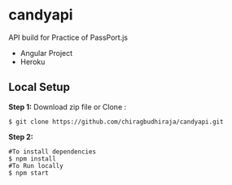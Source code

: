# candyapi
API build for Practice of PassPort.js
- Angular Project
- Heroku
## Local Setup
**Step 1:** 
Download zip file
or 
Clone :

`$ git clone https://github.com/chiragbudhiraja/candyapi.git`


**Step 2:**
```
#To install dependencies
$ npm install
#To Run locally
$ npm start 
``` 
